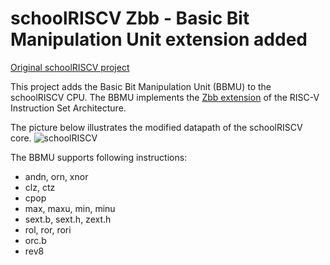# schoolRISCV Zbb - Basic Bit Manipulation Unit extension added

[Original schoolRISCV project](https://github.com/zhelnio/schoolRISCV)

This project adds the Basic Bit Manipulation Unit (BBMU) to the schoolRISCV CPU. The BBMU implements the [Zbb extension](https://github.com/riscv/riscv-bitmanip/releases/download/1.0.0/bitmanip-1.0.0.pdf) of the RISC-V Instruction Set Architecture.

The picture below illustrates the modified datapath of the schoolRISCV core.
![schoolRISCV](https://user-images.githubusercontent.com/27900888/174551696-2ef58b53-098f-41be-b09c-2fedb775acb9.jpg)

The BBMU supports following instructions:
- andn, orn, xnor
- clz, ctz
- cpop
- max, maxu, min, minu
- sext.b, sext.h, zext.h
- rol, ror, rori
- orc.b
- rev8
